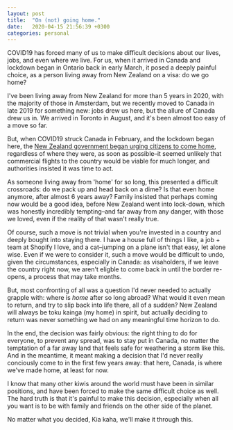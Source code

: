 ```yaml
---
layout: post
title:  "On (not) going home."
date:   2020-04-15 21:56:39 +0300
categories: personal
---
```

COVID19 has forced many of us to make difficult decisions about our lives, jobs, and even where we live. For us, when it arrived in Canada and lockdown began in Ontario back in early March, it posed a deeply painful choice, as a person living away from New Zealand on a visa: do we go home? 

I've been living away from New Zealand for more than 5 years in 2020, with the majority of those in Amsterdam, but we recently moved to Canada in late 2019 for something new: jobs drew us here, but the allure of Canada drew us in. We arrived in Toronto in August, and it's been almost too easy of a move so far. 

But, when COVID19 struck Canada in February, and the lockdown began here, the [New Zealand government began urging citizens to come home](https://www.stuff.co.nz/national/health/coronavirus/120361972/coronavirus-government-tells-new-zealanders-to-come-home), regardless of where they were, as soon as possible–it seemed unlikely that commercial flights to the country would be viable for much longer, and authorities insisted it was time to act.

As someone living away from 'home' for so long, this presented a difficult crossroads: do we pack up and head back on a dime? Is that even home anymore, after almost 6 years away? Family insisted that perhaps coming now would be a good idea, before New Zealand went into lock-down, which was honestly incredibly tempting–and far away from any danger, with those we loved, even if the reality of that wasn't really true.

Of course, such a move is not trivial when you're invested in a country and deeply bought into staying there. I have a house full of things I like, a job + team at Shopify I love, and a cat–jumping on a plane isn't that easy, let alone wise. Even if we were to consider it, such a move would be difficult to undo, given the circumstances, especially in Canada: as visaholders, if we leave the country right now, we aren't eligble to come back in until the border re-opens, a process that may take months. 

But, most confronting of all was a question I'd never needed to actually grapple with: where is _home_ after so long abroad? What would it even mean to return, and try to slip back into life there, all of a sudden? New Zealand will always be toku kainga (my home) in spirit, but actually deciding to return was never something we had on any meaningful time horizon to do.

In the end, the decision was fairly obvious: the right thing to do for everyone, to prevent any spread, was to stay put in Canada, no matter the temptation of a far away land that feels safe for weathering a storm like this. And in the meantime, it meant making a decision that I'd never really conciously come to in the first few years away: that here, Canada, is where we've made home, at least for now. 

I know that many other kiwis around the world must have been in similar positions, and have been forced to make the same difficult choice as well. The hard truth is that it's painful to make this decision, especially when all you want is to be with family and friends on the other side of the planet. 

No matter what you decided, Kia kaha, we'll make it through this.